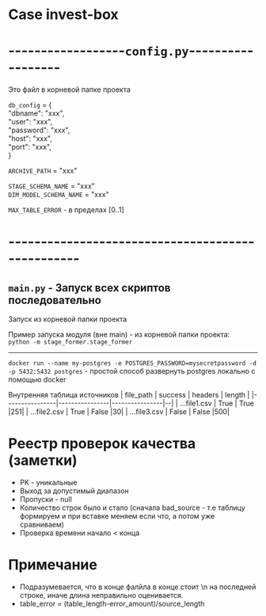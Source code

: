 # Case invest-box
# ------------------`config.py`------------------

Это файл в корневой папке проекта

`db_config` = {   
    "dbname": "xxx",   
    "user": "xxx",     
    "password": "xxx",   
    "host": "xxx",   
    "port": "xxx",    
}

`ARCHIVE_PATH` = "xxx"

`STAGE_SCHEMA_NAME` = "xxx"  
`DIM_MODEL_SCHEMA_NAME` = "xxx"

`MAX_TABLE_ERROR` - в пределах [0..1]

# -------------------------------------------------

`main.py` - Запуск всех скриптов последовательно
---
Запуск из корневой папки проекта 

Пример запуска модуля (вне main) - из корневой папки проекта:  
`python -m stage_former.stage_former`

---

`docker run --name my-postgres -e POSTGRES_PASSWORD=mysecretpassword -d -p 5432:5432 postgres` - простой способ развернуть postgres локально с помощью docker

Внутренняя таблица источников
| file_path | success | headers | length |
|----------------|----------------|----------------|--|
| ...file1.csv    | True     | True     |251|
| ...file2.csv     | True     | False     |30|
| ...file3.csv     | False     | False     |500|

# Реестр проверок качества (заметки)
- PK - уникальные
- Выход за допустимый диапазон
- Пропуски - null
- Количество строк было и стало (сначала bad_source - т.е таблицу формируем и при вставке меняем если что, а потом уже сравниваем)
- Проверка времени начало < конца

# Примечание
- Подразумевается, что в конце фалйла в конце стоит \n на последней строке, иначе длина неправильно оценивается.
- table_error = (table_length-error_amount)/source_length
